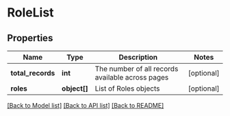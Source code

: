 # RoleList

## Properties
Name | Type | Description | Notes
------------ | ------------- | ------------- | -------------
**total_records** | **int** | The number of all records available across pages | [optional] 
**roles** | **object[]** | List of Roles objects | [optional] 

[[Back to Model list]](../README.md#documentation-for-models) [[Back to API list]](../README.md#documentation-for-api-endpoints) [[Back to README]](../README.md)


